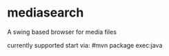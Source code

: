 # mediasearch
A swing based browser for media files

currently supported start via:
#mvn package exec:java

